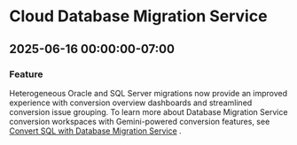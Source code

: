 # Cloud Database Migration Service

## 2025-06-16 00:00:00-07:00

### Feature

Heterogeneous Oracle and SQL Server migrations now provide an improved experience with conversion overview dashboards and streamlined conversion issue grouping. To learn more about Database Migration Service conversion workspaces with Gemini-powered conversion features, see [Convert SQL with Database Migration Service](https://cloud.google.com/database-migration/docs/convert-sql-with-dms#conversion-workspaces) .
